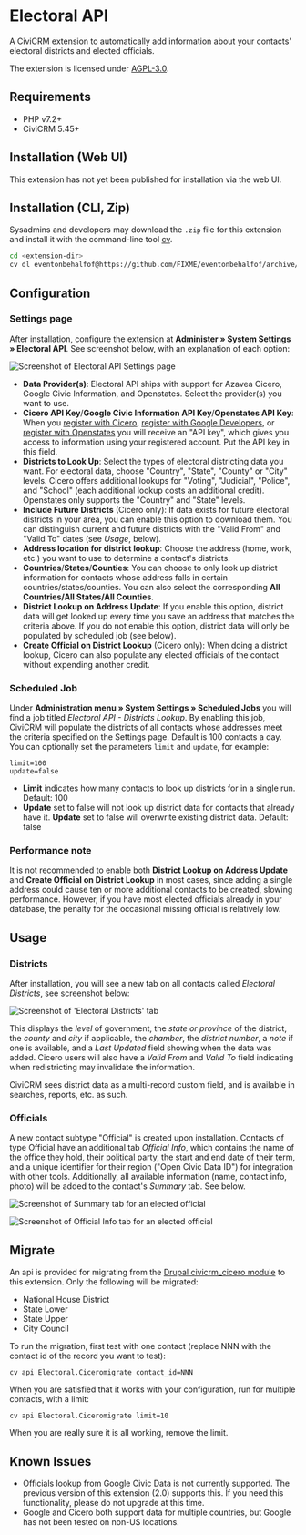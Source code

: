 # Electoral API

A CiviCRM extension to automatically add information about your contacts' electoral districts and elected officials.

The extension is licensed under [AGPL-3.0](LICENSE.txt).

## Requirements

* PHP v7.2+
* CiviCRM 5.45+

## Installation (Web UI)

This extension has not yet been published for installation via the web UI.

## Installation (CLI, Zip)

Sysadmins and developers may download the `.zip` file for this extension and
install it with the command-line tool [cv](https://github.com/civicrm/cv).

```bash
cd <extension-dir>
cv dl eventonbehalfof@https://github.com/FIXME/eventonbehalfof/archive/master.zip
```

## Configuration

### Settings page
After installation, configure the extension at **Administer » System Settings » Electoral API**.  See screenshot below, with an explanation of each option:

![Screenshot of Electoral API Settings page](/images/settings_screen.png)

* **Data Provider(s)**:  Electoral API ships with support for Azavea Cicero, Google Civic Information, and Openstates.  Select the provider(s) you want to use.
* **Cicero API Key**/**Google Civic Information API Key**/**Openstates API Key**: When you [register with Cicero](https://www.cicerodata.com/free-trial/), [register with Google Developers](https://developers.google.com/civic-information/docs/using_api#APIKey), or [register with Openstates](https://openstates.org/accounts/signup/) you will receive an "API key", which gives you access to information using your registered account.  Put the API key in this field.
* **Districts to Look Up**:  Select the types of electoral districting data you want.  For electoral data, choose "Country", "State", "County" or "City" levels. Cicero offers additional lookups for "Voting", "Judicial", "Police", and "School" (each additional lookup costs an additional credit).  Openstates only supports the "Country" and "State" levels.
* **Include Future Districts** (Cicero only): If data exists for future electoral districts in your area, you can enable this option to download them.  You can distinguish current and future districts with the "Valid From" and "Valid To" dates (see *Usage*, below).
* **Address location for district lookup**: Choose the address (home, work, etc.) you want to use to determine a contact's districts.
* **Countries**/**States**/**Counties**: You can choose to only look up district information for contacts whose address falls in certain countries/states/counties.  You can also select the corresponding **All Countries/All States/All Counties**.
* **District Lookup on Address Update**: If you enable this option, district data will get looked up every time you save an address that matches the criteria above.  If you do not enable this option, district data will only be populated by scheduled job (see below).
* **Create Official on District Lookup** (Cicero only): When doing a district lookup, Cicero can also populate any elected officials of the contact without expending another credit.

### Scheduled Job
Under **Administration menu » System Settings » Scheduled Jobs** you will find a job titled *Electoral API - Districts Lookup*.  By enabling this job, CiviCRM will populate the districts of all contacts whose addresses meet the criteria specified on the Settings page.  Default is 100 contacts a day.  You can optionally set the parameters `limit` and `update`, for example:
```
limit=100
update=false
```

* **Limit** indicates how many contacts to look up districts for in a single run. Default: 100
* **Update** set to false will not look up district data for contacts that already have it.  **Update** set to false will overwrite existing district data.  Default: false

### Performance note
It is not recommended to enable both **District Lookup on Address Update** and **Create Official on District Lookup** in most cases, since adding a single address could cause ten or more additional contacts to be created, slowing performance.  However, if you have most elected officials already in your database, the penalty for the occasional missing official is relatively low.

## Usage

### Districts
After installation, you will see a new tab on all contacts called *Electoral Districts*, see screenshot below:

![Screenshot of 'Electoral Districts' tab](/images/districts.png)

This displays the *level* of government, the *state or province* of the district, the *county* and *city* if applicable, the *chamber*, the *district number*, a *note* if one is available, and a *Last Updated* field showing when the data was added.  Cicero users will also have a *Valid From* and *Valid To* field indicating when redistricting may invalidate the information.

CiviCRM sees district data as a multi-record custom field, and is available in searches, reports, etc. as such.


### Officials

A new contact subtype "Official" is created upon installation.  Contacts of type Official have an additional tab *Official Info*, which contains the name of the office they hold, their political party, the start and end date of their term, and a unique identifier for their region ("Open Civic Data ID") for integration with other tools.  Additionally, all available information (name, contact info, photo) will be added to the contact's *Summary* tab.  See below.

![Screenshot of Summary tab for an elected official](/images/official_summary.png)

![Screenshot of Official Info tab for an elected official](/images/official_info.png)

## Migrate

An api is provided for migrating from the [Drupal civicrm_cicero
module](https://www.drupal.org/project/civicrm_cicero) to this extension. Only the following will be migrated:

 * National House District
 * State Lower
 * State Upper
 * City Council

To run the migration, first test with one contact (replace NNN with the contact
id of the record you want to test):
    
`cv api Electoral.Ciceromigrate contact_id=NNN`

When you are satisfied that it works with your configuration, run for multiple contacts, with a limit:

`cv api Electoral.Ciceromigrate limit=10`

When you are really sure it is all working, remove the limit.

## Known Issues

* Officials lookup from Google Civic Data is not currently supported.  The previous version of this extension (2.0) supports this.  If you need this functionality, please do not upgrade at this time.
* Google and Cicero both support data for multiple countries, but Google has not been tested on non-US locations.
